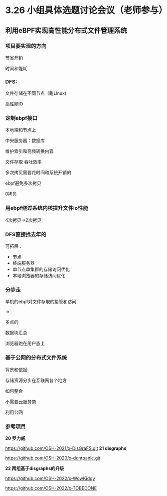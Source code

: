 # 3.26 小组具体选题讨论会议（老师参与）

## 利用eBPF实现高性能分布式文件管理系统

### 项目要实现的方向

节省开销

时间和能耗



### DFS:

文件存储在不同节点（跑Linux)



高性能IO



### 定制ebpf接口

本地端和节点上



中央服务器：数据库

维护索引和高频转换内容



文件存取 吞吐效率



多次拷贝需要花时间和系统开销的

ebpf避免多次拷贝



0拷贝



### 用ebpf绕过系统内核提升文件io性能



4次拷贝->2次拷贝



### DFS直接找去年的

可拓展：

- 节点
- 终端服务器
- 单节点单集群的存储访问优化
- 本地浏览器的存储访问优化

### 分步走

单机的ebpf对文件存取的接管和访问

->

多点的



数据块汇总 

浏览器跑在用户态上

### 基于公网的分布式文件系统

背景和依据

存储资源分步在互联网各个地方

如何整合



不需要云服务商

利用公网

### 参考项目

**20 罗力威**

<https://github.com/OSH-2021/x-DisGraFS.git>
**21 disgraphs**

<https://github.com/OSH-2020/x-dontpanic.git>

**22 两组基于disgraphs的升级**

https://github.com/OSH-2022/x-WowKiddy

https://github.com/OSH-2022/x-TOBEDONE